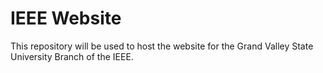 IEEE Website
============

This repository will be used to host the website for the Grand Valley State
University Branch of the IEEE.

